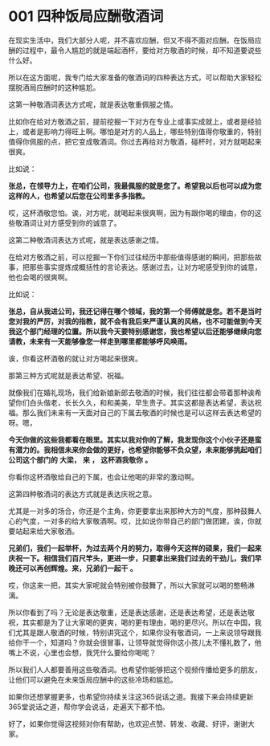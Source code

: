 # 001 四种饭局应酬敬酒词


在现实生活中，我们大部分人呢，并不喜欢应酬，但又不得不面对应酬。在饭局应酬的过程中，最令人尴尬的就是端起酒杯，要给对方敬酒的时候，却不知道要说些什么好。

所以在这方面呢，我专门给大家准备的敬酒词的四种表达方式，可以帮助大家轻松摆脱酒局应酬时的这种尴尬。

这第一种敬酒词表达方式呢，就是表达敬重佩服之情。

比如你在给对方敬酒之前，提前挖掘一下对方在专业上或事实成就上，或者是经验上，或者是影响力得旺上啊。哪怕是对方的人品上，哪些特别值得你敬重的，特别值得你佩服的点，把它变成敬酒词。你过去再给对方敬酒，碰杯时，对方就喝起来很爽。

比如说：

**张总，在领导力上，在咱们公司，我最佩服的就是您了。希望我以后也可以成为您这样的人，也希望以后您在公司里多多指教。**

哎，这杯酒敬您怕。诶，对方呢，就喝起来很爽啊，因为有跟你喝的理由，你的这些敬酒词让对方感受到你的诚意了。

这第二种敬酒词表达方式呢，就是表达感谢之情。

在给对方敬酒之前，可以挖掘一下你们过往经历中那些值得感谢的瞬间，把那些故事，把那些事实提炼成概括性的言论表达。感谢过去，让对方呢感受到你的诚意，他也会喝的很爽啊。

比如说：

**张总，自从我进公司，我还记得在哪个领域，我的第一个师傅就是您。若不是当时您对我的严厉，对我的指教，就不会有我后来严谨认真的风格，也不可能做到今天我这个部门经理的位置。所以我今天要特别感谢您，我也希望以后还能够继续向您请教，未来有一天能够像您一样走到哪里都能够呼风唤雨。**

诶，你看这杯酒敬的就让对方喝起来很爽。

那第三种方式呢就是表达希望、祝福。

就像我们在婚礼现场，我们给新娘新郎去敬酒的时候，我们往往都会带着那种诶希望你们白头偕老，长长久久，和和美美，早生贵子。其实这都是表达希望，表达祝福。那么我们未来有一天面对自己的下属去敬酒的时候也是可以这样去表达希望的呀。嗯，

**今天你做的这些我都看在眼里。其实以我对你的了解，我发现你这个小伙子还是蛮有潜力的。我相信未来你会做的更好，也希望你能够不负众望，未来能够挑起咱们公司这个部门的** **大梁，** **来** **，** **这杯酒我敬你** **。**

你看你这杯酒敬给自己的下属，也会让他喝的非常的激动啊。

这第四种敬酒词的表达方式就是表达庆祝之意。

尤其是一对多的场合，你还是个主角，你更要拿出来那种大方的气度，那种鼓舞人心的气度，一对多的给大家敬酒啊。哎，比如说你带自己的部门做团建，诶，你就要站起来给大家敬酒。

**兄弟们，我们一起举杯，为过去两个月的努力，取得今天这样的硕果，我们一起来庆祝一下。相信我们百尺竿头，更进一步，只要拿出来我们过去的干劲儿，我们早晚还可以再创辉煌。来，兄弟们一起干** **。**

哎，你这来一把，其实大家呢就会特别被你鼓舞了，所以大家就可以喝的憨畅淋漓。

所以你看到了吗？无论是表达敬重，还是表达感谢，还是表达希望，还是表达敬祝，其实都是为了让大家喝的更爽，喝的更有理由，喝的更尽兴。所以在中国，我们尤其是跟人敬酒的时候，特别讲究这个，如果你没有敬酒词，一上来说领导跟我给你干一个，知道吗？你就会很冒事，让领导就觉得你这小孩儿太不懂礼数了，他嘴上不说，心里也会想，我凭什么要给你喝呢？

所以我们人人都要善用这些敬酒词。也希望你能够把这个视频传播给更多的朋友，让他们可以避免在未来饭局应酬中的这些冷场和尴尬。

如果你还想掌握更多，也希望你持续关注这365说话之道。我接下来会持续更新365堂说话之道，帮你学会说话，走遍天下都不怕。

好了，如果你觉得这视频对你有帮助，也欢迎点赞、转发、收藏、好评，谢谢大家。
